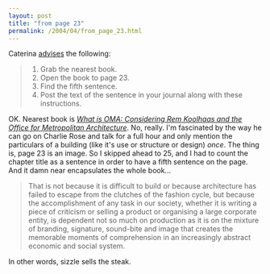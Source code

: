 ```yaml
---
layout: post
title: "from page 23"
permalink: /2004/04/from_page_23.html
---
```


<p>Caterina <a href="http://www.caterina.net/archive/000521.html">advises</a> the following:</p>

<blockquote><ol><li>Grab the nearest book.</li>
<li>Open the book to page 23.</li>
<li>Find the fifth sentence.</li>
<li>Post the text of the sentence in your journal along with these instructions.</li></ol>
</blockquote>

<p>OK.  Nearest book is <a href="http://www.amazon.com/exec/obidos/tg/detail/-/9056623494/statingtheobvioua/"><i>What is OMA:  Considering Rem Koolhaas and the Office for Metropolitan Architecture</i></a>.  No, really.  I'm fascinated by the way he can go on Charlie Rose and talk for a full hour and only mention the particulars of a building (like it's use or structure or design) <i>once</i>.  The thing is, page 23 is an image.  So I skipped ahead to 25, and I had to count the chapter title as a sentence in order to have a fifth sentence on the page.  And it damn near encapsulates the whole book...</p>

<blockquote>That is not because it is difficult to build or because architecture has failed to escape from the clutches of the fashion cycle, but because the accomplishment of any task in our society, whether it is writing a piece of criticism or selling a product or organising a large corporate entity, is dependent not so much on production as it is on the mixture of branding, signature, sound-bite and image that creates the memorable moments of comprehension in an increasingly abstract economic and social system.</blockquote>

<p>In other words, sizzle sells the steak.</p>


